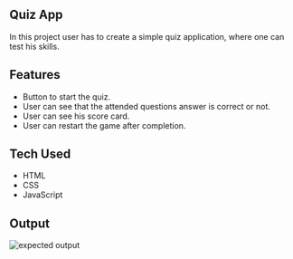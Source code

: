 ## Quiz App

In this project user has to create a simple quiz application, where one can test his skills.

## Features

- Button to start the quiz.
- User can see that the attended questions answer is correct or not.
- User can see his score card.
- User can restart the game after completion.

## Tech Used

- HTML
- CSS
- JavaScript

## Output

![expected output](https://clinquant-beijinho-61b8ca.netlify.app)
